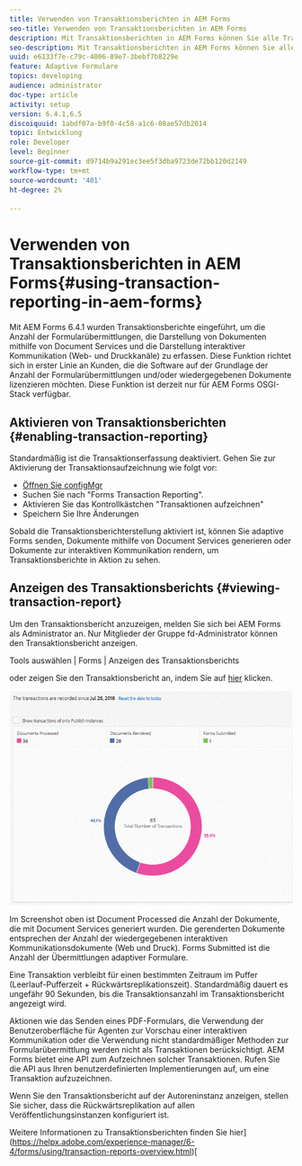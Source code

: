 ```yaml
---
title: Verwenden von Transaktionsberichten in AEM Forms
seo-title: Verwenden von Transaktionsberichten in AEM Forms
description: Mit Transaktionsberichten in AEM Forms können Sie alle Transaktionen zählen, die seit einem bestimmten Datum in Ihrer AEM Forms-Bereitstellung stattgefunden haben.
seo-description: Mit Transaktionsberichten in AEM Forms können Sie alle Transaktionen zählen, die seit einem bestimmten Datum in Ihrer AEM Forms-Bereitstellung stattgefunden haben.
uuid: e6133f7e-c79c-4006-89e7-3bebf7b8229e
feature: Adaptive Formulare
topics: developing
audience: administrator
doc-type: article
activity: setup
version: 6.4.1,6.5
discoiquuid: 1abdf07a-b9f0-4c58-a1c6-08ae57db2014
topic: Entwicklung
role: Developer
level: Beginner
source-git-commit: d9714b9a291ec3ee5f3dba9723de72bb120d2149
workflow-type: tm+mt
source-wordcount: '401'
ht-degree: 2%

---
```



# Verwenden von Transaktionsberichten in AEM Forms{#using-transaction-reporting-in-aem-forms}

Mit AEM Forms 6.4.1 wurden Transaktionsberichte eingeführt, um die Anzahl der Formularübermittlungen, die Darstellung von Dokumenten mithilfe von Document Services und die Darstellung interaktiver Kommunikation (Web- und Druckkanäle) zu erfassen. Diese Funktion richtet sich in erster Linie an Kunden, die die Software auf der Grundlage der Anzahl der Formularübermittlungen und/oder wiedergegebenen Dokumente lizenzieren möchten. Diese Funktion ist derzeit nur für AEM Forms OSGI-Stack verfügbar.

## Aktivieren von Transaktionsberichten {#enabling-transaction-reporting}

Standardmäßig ist die Transaktionserfassung deaktiviert. Gehen Sie zur Aktivierung der Transaktionsaufzeichnung wie folgt vor:

* [Öffnen Sie configMgr](http://localhost:4502/system/console/configMgr)
* Suchen Sie nach &quot;Forms Transaction Reporting&quot;.
* Aktivieren Sie das Kontrollkästchen &quot;Transaktionen aufzeichnen&quot;
* Speichern Sie Ihre Änderungen

Sobald die Transaktionsberichterstellung aktiviert ist, können Sie adaptive Forms senden, Dokumente mithilfe von Document Services generieren oder Dokumente zur interaktiven Kommunikation rendern, um Transaktionsberichte in Aktion zu sehen.

## Anzeigen des Transaktionsberichts {#viewing-transaction-report}

Um den Transaktionsbericht anzuzeigen, melden Sie sich bei AEM Forms als Administrator an. Nur Mitglieder der Gruppe fd-Administrator können den Transaktionsbericht anzeigen.

Tools auswählen | Forms | Anzeigen des Transaktionsberichts

oder zeigen Sie den Transaktionsbericht an, indem Sie auf [hier](http://localhost:4502/mnt/overlay/fd/transaction/gui/content/report.html) klicken.

![TransctionReporting](assets/transactionreporting.gif)

Im Screenshot oben ist Document Processed die Anzahl der Dokumente, die mit Document Services generiert wurden. Die gerenderten Dokumente entsprechen der Anzahl der wiedergegebenen interaktiven Kommunikationsdokumente (Web und Druck). Forms Submitted ist die Anzahl der Übermittlungen adaptiver Formulare.

Eine Transaktion verbleibt für einen bestimmten Zeitraum im Puffer (Leerlauf-Pufferzeit + Rückwärtsreplikationszeit). Standardmäßig dauert es ungefähr 90 Sekunden, bis die Transaktionsanzahl im Transaktionsbericht angezeigt wird.

Aktionen wie das Senden eines PDF-Formulars, die Verwendung der Benutzeroberfläche für Agenten zur Vorschau einer interaktiven Kommunikation oder die Verwendung nicht standardmäßiger Methoden zur Formularübermittlung werden nicht als Transaktionen berücksichtigt. AEM Forms bietet eine API zum Aufzeichnen solcher Transaktionen. Rufen Sie die API aus Ihren benutzerdefinierten Implementierungen auf, um eine Transaktion aufzuzeichnen.

Wenn Sie den Transaktionsbericht auf der Autoreninstanz anzeigen, stellen Sie sicher, dass die Rückwärtsreplikation auf allen Veröffentlichungsinstanzen konfiguriert ist.

Weitere Informationen zu Transaktionsberichten finden Sie hier](https://helpx.adobe.com/experience-manager/6-4/forms/using/transaction-reports-overview.html)[

